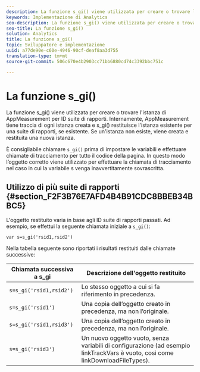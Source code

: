 ```yaml
---
description: La funzione s_gi() viene utilizzata per creare o trovare l'istanza di AppMeasurement per ID suite di rapporti. Internamente, AppMeasurement tiene traccia di ogni istanza creata e s_gi() restituisce l'istanza esistente per una suite di rapporti, se esistente. Se un'istanza non esiste, viene creata e restituita una nuova istanza.
keywords: Implementazione di Analytics
seo-description: La funzione s_gi() viene utilizzata per creare o trovare l'istanza di AppMeasurement per ID suite di rapporti. Internamente, AppMeasurement tiene traccia di ogni istanza creata e s_gi() restituisce l'istanza esistente per una suite di rapporti, se esistente. Se un'istanza non esiste, viene creata e restituita una nuova istanza.
seo-title: La funzione s_gi()
solution: Analytics
title: La funzione s_gi()
topic: Sviluppatore e implementazione
uuid: a77de90e-c60e-4946-90cf-deaf8aa3d755
translation-type: tm+mt
source-git-commit: 506c670e4b2903cc71bb6880cd74c3392bbc751c

---
```



# La funzione s_gi()

La funzione s_gi() viene utilizzata per creare o trovare l'istanza di AppMeasurement per ID suite di rapporti. Internamente, AppMeasurement tiene traccia di ogni istanza creata e s_gi() restituisce l'istanza esistente per una suite di rapporti, se esistente. Se un'istanza non esiste, viene creata e restituita una nuova istanza.

È consigliabile chiamare `s_gi()` prima di impostare le variabili e effettuare chiamate di tracciamento per tutto il codice della pagina. In questo modo l’oggetto corretto viene utilizzato per effettuare la chiamata di tracciamento nel caso in cui la variabile s venga inavvertitamente sovrascritta.

## Utilizzo di più suite di rapporti {#section_F2F3B76E7AFD4B4B91CDC8BBEB34BBC5}

L'oggetto restituito varia in base agli ID suite di rapporti passati. Ad esempio, se effettui la seguente chiamata iniziale a `s_gi()`:

```
var s=s_gi('rsid1,rsid2')
```

Nella tabella seguente sono riportati i risultati restituiti dalle chiamate successive:

| **Chiamata successiva a s_gi** | **Descrizione dell'oggetto restituito** |
|---|---|
| `s=s_gi('rsid1,rsid2')` | Lo stesso oggetto a cui si fa riferimento in precedenza. |
| `s=s_gi('rsid1')` | Una copia dell’oggetto creato in precedenza, ma non l’originale. |
| `s=s_gi('rsid1,rsid3')` | Una copia dell’oggetto creato in precedenza, ma non l’originale. |
| `s=s_gi('rsid3')` | Un nuovo oggetto vuoto, senza variabili di configurazione (ad esempio linkTrackVars è vuoto, così come linkDownloadFileTypes). |
